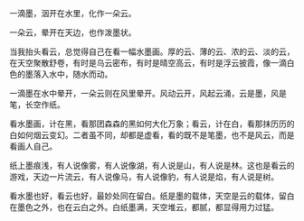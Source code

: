 一滴墨，洇开在水里，化作一朵云。

一朵云，晕开在天边，也作泼墨状。

当我抬头看云，总觉得自己在看一幅水墨画。厚的云、薄的云、浓的云、淡的云，在天空聚散舒卷，有时是乌云密布，有时是晴空高云，有时是浮云披霞，像一滴白色的墨落入水中，随水而动。

一滴墨在水中晕开，一朵云则在风里晕开。风动云开，风起云涌，云是墨，风是笔，长空作纸。

看水墨画，计在黑，看那团森森的黑如何大化万象；看云，计在白，看那抹历历的白如何烟云变幻。二者虽不同，却都是虚看，看的既不是笔墨，也不是风云，而是看画人自己。

纸上墨痕浅，有人说像雾，有人说像湖，有人说是山，有人说是林。这也是看云的游戏，天边一片流云，有人说像马，有人说像豹，有人说是焰，有人说是树。

看水墨也好，看云也好，最妙处同在留白。纸是墨的载体，天空是云的载体，留白在墨色之外，也在云白之外。白纸墨满，天空堆云，都腻，都显得用力过猛。
